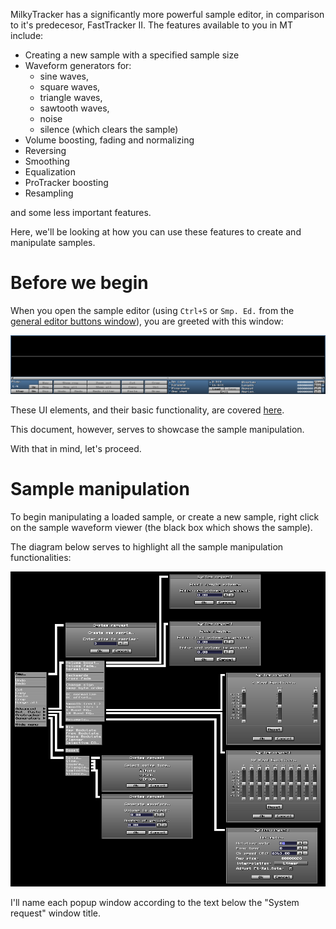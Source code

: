 MilkyTracker has a significantly more powerful sample editor, in comparison to it's predecesor,
FastTracker II. The features available to you in MT include:

- Creating a new sample with a specified sample size
- Waveform generators for:
    - sine waves,
    - square waves,
    - triangle waves,
    - sawtooth waves,
    - noise
    - silence (which clears the sample)
- Volume boosting, fading and normalizing
- Reversing
- Smoothing
- Equalization
- ProTracker boosting
- Resampling

and some less important features.

Here, we'll be looking at how you can use these features to create and manipulate samples.

# Before we begin

When you open the sample editor (using `Ctrl+S` or `Smp. Ed.` from the
[general editor buttons window](./ui.md#general-editor-buttons-window)),
you are greeted with this window:

![ui_sampleEditor.png](../img/ui_sampleEditor.png)

These UI elements, and their basic functionality, are covered [here](./ui.md#sample-editor).

This document, however, serves to showcase the sample manipulation.

With that in mind, let's proceed.

# Sample manipulation

To begin manipulating a loaded sample, or create a new sample, right click on the sample waveform
viewer (the black box which shows the sample).

The diagram below serves to highlight all the sample manipulation functionalities:

![sampleEditingDiagram.png](../img/sampleEditingDiagram.png)

I'll name each popup window according to the text below the "System request" window title.

